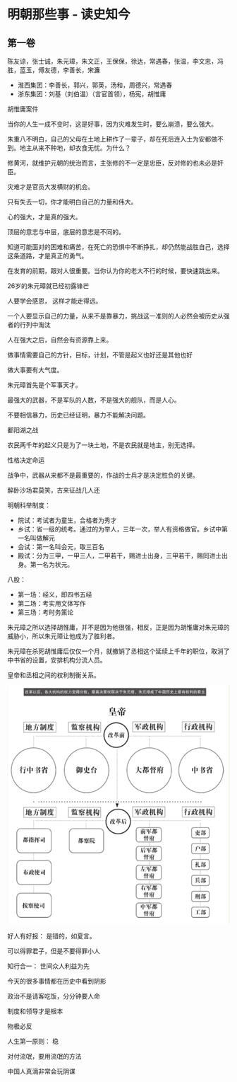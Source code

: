 # 明朝那些事 - 读史知今

## 第一卷

陈友谅，张士诚，朱元璋，朱文正，王保保，徐达，常遇春，张温，李文忠，冯胜，蓝玉，傅友德，李善长，宋濂

- 淮西集团：李善长，郭兴，郭英，汤和，周德兴，常遇春
- 浙东集团：刘基（刘伯温）（言官首领），杨宪，胡惟庸

胡惟庸案件



当你的人生一成不变时，这是好事，因为灾难发生时，要么崩溃，要么强大。

朱重八不明白，自己的父母在土地上耕作了一辈子，却在死后连入土为安都做不到。地主从来不种地，却衣食无忧。为什么？

修黄河，就维护元朝的统治而言，主张修的不一定是忠臣，反对修的也未必是奸臣。

灾难才是官员大发横财的机会。

只有失去一切，你才能明白自己的力量和伟大。

心的强大，才是真的强大。

顶层的意志与中层，底层的意志是不同的。

知道可能面对的困难和痛苦，在死亡的恐惧中不断挣扎，却仍然能战胜自己，选择这条道路，才是真正的勇气。

在发育的前期，跟对人很重要。当你认为你的老大不行的时候，要快速跳出来。

26岁的朱元璋就已经初露锋芒

人要学会感恩， 这样才能走得远。

一个人要显示自己的力量，从来不是靠暴力，挑战这一准则的人必然会被历史从强者的行列中淘汰

人在强大之后，自然会有资源靠上来。

做事情需要自己的方针，目标，计划，不管是起义也好还是其他也好

做大事要有大气度。

朱元璋首先是个军事天才。

最强大的武器，不是军队的人数，不是强大的舰队，而是人心。

不要相信暴力，历史已经证明，暴力不能解决问题。

鄱阳湖之战

农民两千年的起义只是为了一块土地，不是农民就是地主，别无选择。

性格决定命运

战争中，武器从来都不是最重要的，作战的士兵才是决定胜负的关键。

醉卧沙场君莫笑，古来征战几人还

明朝科举制度：

- 院试：考试者为童生，合格者为秀才
- 乡试：省一级的统考。通过的为举人，三年一次，举人有资格做官。乡试中第一名叫做解元
- 会试：第一名叫会元，取三百名
- 殿试：分为三甲，一甲三人，二甲若干，赐进士出身，三甲若干，赐同进士出身。第一名为状元。

八股：

- 第一场：经义，即四书五经
- 第二场：考实用文体写作
- 第三场：考时务策论

朱元璋之所以选择胡惟庸，并不是因为他很强，相反，正是因为胡惟庸对朱元璋的威胁小，所以朱元璋让他成为了胜利者。

朱元璋在杀死胡惟庸后仅仅一个月，就撤销了丞相这个延续上千年的职位，取消了中书省的设置，安排机构分流人员。

皇帝和丞相之间的权利制衡关系。

![](.\image\1.png)

























好人有好报： 是错的，如夏言。

可以得罪君子，但是不要得罪小人

知行合一： 世间众人利益为先

今天的很多事情都在历史中看到阴影

政治不是请客吃饭，分分钟要人命

制度和领导才是根本

物极必反

人生第一原则： 稳

对付流氓，要用流氓的方法

中国人真滴非常会玩阴谋

